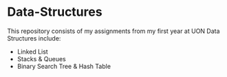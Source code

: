 # Data-Structures
This repository consists of my assignments from my first year at UON
Data Structures include:
  - Linked List
  - Stacks & Queues
  - Binary Search Tree & Hash Table

